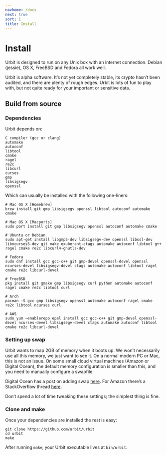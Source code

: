 ```yaml
---
navhome: /docs
next: true
sort: 1
title: Install
---
```


# Install

Urbit is designed to run on any Unix box with an internet connection.  Debian
(jessie), OS X, FreeBSD and Fedora all work well.

Urbit is alpha software.  It’s not yet completely stable, its crypto hasn’t
been audited, and there are plenty of rough edges.  Urbit is lots of fun to play
with, but not quite ready for your important or sensitive data.

## Build from source

### Dependencies

Urbit depends on:

    C compiler (gcc or clang)
    automake
    autoconf
    libtool
    cmake
    ragel
    re2c
    libcurl
    curses
    gmp
    libsigsegv
    openssl

Which can usually be installed with the following one-liners:

    # Mac OS X [Homebrew]
    brew install git gmp libsigsegv openssl libtool autoconf automake cmake

    # Mac OS X [Macports]
    sudo port install git gmp libsigsegv openssl autoconf automake cmake

    # Ubuntu or Debian
    sudo apt-get install libgmp3-dev libsigsegv-dev openssl libssl-dev libncurses5-dev git make exuberant-ctags automake autoconf libtool g++ ragel cmake re2c libcurl4-gnutls-dev

    # Fedora
    sudo dnf install gcc gcc-c++ git gmp-devel openssl-devel openssl ncurses-devel libsigsegv-devel ctags automake autoconf libtool ragel cmake re2c libcurl-devel

    # FreeBSD
    pkg install git gmake gmp libsigsegv curl python automake autoconf ragel cmake re2c libtool curl

    # Arch
    pacman -S gcc gmp libsigsegv openssl automake autoconf ragel cmake re2c libtool ncurses curl

    # AWS
    sudo yum —enablerepo epel install gcc gcc-c++ git gmp-devel openssl-devel ncurses-devel libsigsegv-devel ctags automake autoconf libtool cmake re2c libcurl-devel

### Setting up swap

Urbit wants to map 2GB of memory when it boots up.  We won’t
necessarily use all this memory, we just want to see it.  On a
normal modern PC or Mac, this is not an issue.  On some small
cloud virtual machines (Amazon or Digital Ocean), the default
memory configuration is smaller than this, and you need to
manually configure a swapfile.

Digital Ocean has a post on adding swap [here](https://www.digitalocean.com/community/tutorials/how-to-add-swap-on-ubuntu-14-04).  For Amazon there’s a StackOverflow thread [here](http://stackoverflow.com/questions/17173972/how-do-you-add-swap-to-an-ec2-instance).

Don’t spend a lot of time tweaking these settings; the simplest
thing is fine.

### Clone and make

Once your dependencies are installed the rest is easy:

    git clone https://github.com/urbit/urbit
    cd urbit
    make

After running `make`, your Urbit executable lives at `bin/urbit`.
